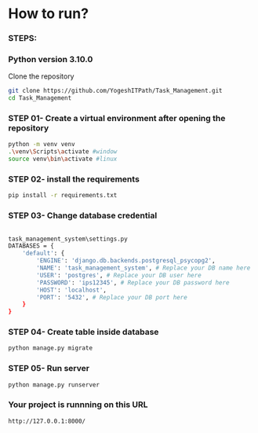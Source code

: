 # How to run?
### STEPS:

### Python version 3.10.0

Clone the repository

```bash
git clone https://github.com/YogeshITPath/Task_Management.git
cd Task_Management
```

### STEP 01- Create a virtual environment after opening the repository

```bash
python -m venv venv
.\venv\Scripts\activate #window
source venv\bin\activate #linux
```

### STEP 02- install the requirements

```bash
pip install -r requirements.txt
```

### STEP 03- Change database credential

```bash

task_management_system\settings.py
DATABASES = {
    'default': {
        'ENGINE': 'django.db.backends.postgresql_psycopg2',
        'NAME': 'task_management_system', # Replace your DB name here
        'USER': 'postgres', # Replace your DB user here
        'PASSWORD': 'ips12345', # Replace your DB password here
        'HOST': 'localhost',
        'PORT': '5432', # Replace your DB port here
    }
}
```

### STEP 04- Create table inside database

```bash
python manage.py migrate
```

### STEP 05- Run server

```bash
python manage.py runserver
```

### Your project is runnning on this URL
```bash
http://127.0.0.1:8000/
```
